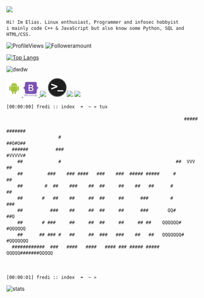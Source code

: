 <img src="https://thumbs.gfycat.com/ZigzagPiercingAphid-size_restricted.gif" width="323">

```
Hi! Im Elias. Linux enthusiast, Programmer and infosec hobbyist
i mainly code C++ & JavaScript but also know some Python, SQL and HTML/CSS.                                   
```

![ProfileViews](https://komarev.com/ghpvc/?username=oveeauki&style=flat-square) ![Followeramount](https://img.shields.io/github/stars/oveeauki?label=Stars)

[![Top Langs](https://github-readme-stats.vercel.app/api/top-langs/?username=oveeauki&hide=php,html&layout=compact)](https://github.com/oveeauki)

![dwdw](https://tryhackme-badges.s3.amazonaws.com/oveeauki.png)

<p align="left"> <a href="https://developer.android.com" target="_blank"> <img src="https://raw.githubusercontent.com/devicons/devicon/master/icons/android/android-original-wordmark.svg" alt="android" width="40" height="40"/> </a> <a href="https://getbootstrap.com" target="_blank"> <img src="https://raw.githubusercontent.com/devicons/devicon/master/icons/bootstrap/bootstrap-plain-wordmark.svg" alt="bootstrap" width="40" height="40"/> </a> 
<img src="https://cdn.discordapp.com/attachments/667446707826458654/787737963248746526/cpp.png" width="50"> <img style="" src="https://raw.githubusercontent.com/github/explore/80688e429a7d4ef2fca1e82350fe8e3517d3494d/topics/terminal/terminal.png" width="50"><img src="https://i.ibb.co/Hq3M5ft/zap.png" width=45>
<img src="https://camo.githubusercontent.com/a0749e18786e64dcf16e7fc424fb029de5cebadc/68747470733a2f2f63646e2e6a7364656c6976722e6e65742f6e706d2f73696d706c652d69636f6e734076332f69636f6e732f646973636f72642e737667" width=45>


```
[00:00:00] fredi :: index  ➜  ~ » tux

                                                                 #####
                                                                #######
                   #                                            ##O#O##
  ######          ###                                           #VVVVV#
    ##             #                                          ##  VVV  ##
    ##         ###    ### ####   ###    ###  ##### #####     #          ##
    ##        #  ##    ###    ##  ##     ##    ##   ##      #            ##
    ##       #   ##    ##     ##  ##     ##      ###        #            ###
    ##          ###    ##     ##  ##     ##      ###       QQ#           ##Q
    ##       # ###     ##     ##  ##     ##     ## ##    QQQQQQ#       #QQQQQQ
    ##      ## ### #   ##     ##  ###   ###    ##   ##   QQQQQQQ#     #QQQQQQQ
  ############  ###   ####   ####   #### ### ##### #####   QQQQQ#######QQQQQ



[00:00:01] fredi :: index  ➜  ~ » 
```

![stats](https://activity-graph.herokuapp.com/graph?username=oveeauki&theme=xcode&hide_border=true&area=false&radius=6&custom_title=Activity)
